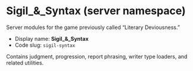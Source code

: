 # Sigil_&_Syntax (server namespace)

Server modules for the game previously called “Literary Deviousness.”

- Display name: **Sigil_&_Syntax**
- Code slug: `sigil-syntax`

Contains judgment, progression, report phrasing, writer type loaders, and related utilities.
